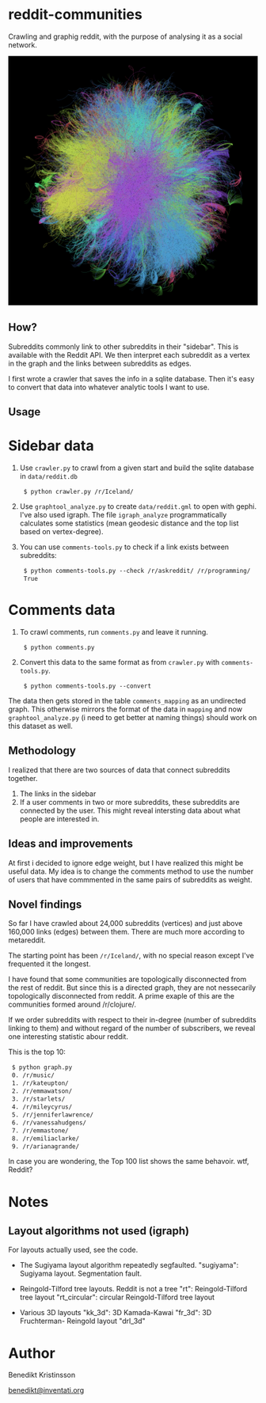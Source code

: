reddit-communities
==============

Crawling and graphig reddit, with the purpose of analysing it as a social network.

![Yifan-Hu](/data/yifan-hu-4.png)

How?
--------------

Subreddits commonly link to other subreddits in their "sidebar". This is available with the Reddit API. We then interpret each subreddit as a vertex in the graph and the links between subreddits as edges. 

I first wrote a crawler that saves the info in a sqlite database. Then it's easy to convert that data into whatever analytic tools I want to use. 

Usage 
-------------

Sidebar data 
====

1. Use `crawler.py` to crawl from a given start and build the sqlite database in `data/reddit.db`

        $ python crawler.py /r/Iceland/

2. Use `graphtool_analyze.py` to create `data/reddit.gml` to open with gephi. I've also used igraph. The file `igraph_analyze` programmatically calculates some statistics (mean geodesic distance and the top list based on vertex-degree). 

3. You can use `comments-tools.py` to check if a link exists between subreddits:

        $ python comments-tools.py --check /r/askreddit/ /r/programming/
        True


Comments data
======

1. To crawl comments, run `comments.py` and leave it running. 

        $ python comments.py

2. Convert this data to the same format as from `crawler.py` with `comments-tools.py`. 

        $ python comments-tools.py --convert

  The data then gets stored in the table `comments_mapping` as an undirected graph. This otherwise mirrors the format of the data in `mapping` and now `graphtool_analyze.py` (i need to get better at naming things) should work on this dataset as well.

Methodology
-----

I realized that there are two sources of data that connect subreddits together. 

1. The links in the sidebar
2. If a user comments in two or more subreddits, these subreddits are connected by the user. This might reveal intersting data about what people are interested in. 

Ideas and improvements
-----

At first i decided to ignore edge weight, but I have realized this might be useful data. My idea is to change the comments method to use the number of users that have commmented in the same pairs of subreddits as weight. 

Novel findings
---------------

So far I have crawled about 24,000 subreddits (vertices) and just above 160,000 links (edges) between them. There are much more according to metareddit. 

The starting point has been `/r/Iceland/`, with no special reason except I've frequented it the longest. 

I have found that some communities are topologically disconnected from the rest of reddit. But since this is a directed graph, they are not nessecarily topologically disconnected from reddit. A prime exaple of this are the communities formed around /r/clojure/. 

If we order subreddits with respect to their in-degree (number of subreddits linking to them) and without regard of the number of subscribers, we reveal one interesting statistic abour reddit. 

This is the top 10:

     $ python graph.py
     0. /r/music/
     1. /r/kateupton/
     2. /r/emmawatson/
     3. /r/starlets/
     4. /r/mileycyrus/
     5. /r/jenniferlawrence/
     6. /r/vanessahudgens/
     7. /r/emmastone/
     8. /r/emiliaclarke/
     9. /r/arianagrande/

In case you are wondering, the Top 100 list shows the same behavoir. wtf, Reddit?

Notes
========

Layout algorithms not used (igraph)
------
 For layouts actually used, see the code.

 - The Sugiyama layout algorithm repeatedly segfaulted.
   "sugiyama":    Sugiyama layout. Segmentation fault.

 - Reingold-Tilford tree layouts. Reddit is not a tree
   "rt":          Reingold-Tilford tree layout
   "rt_circular": circular Reingold-Tilford tree layout
   
 - Various 3D layouts
   "kk_3d":   3D Kamada-Kawai
   "fr_3d":   3D Fruchterman- Reingold layout
   "drl_3d"

Author
==========

Benedikt Kristinsson 

benedikt@inventati.org

